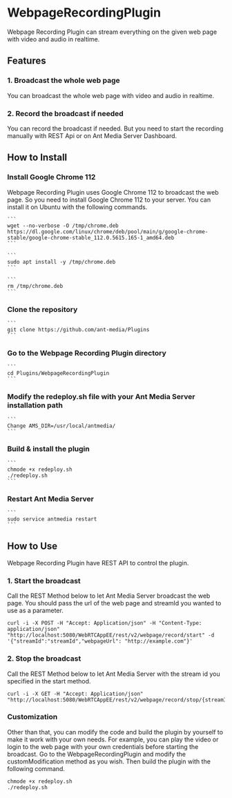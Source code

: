 # WebpageRecordingPlugin

Webpage Recording Plugin can stream everything on the given web page with video and audio in realtime.

## Features

### 1. Broadcast the whole web page

You can broadcast the whole web page with video and audio in realtime.

### 2. Record the broadcast if needed

You can record the broadcast if needed. But you need to start the recording manually with REST Api or on Ant Media Server Dashboard.

## How to Install

### Install Google Chrome 112

Webpage Recording Plugin uses Google Chrome 112 to broadcast the web page. So you need to install Google Chrome 112 to your server. You can install it on Ubuntu with the following commands.


    ```
    wget --no-verbose -O /tmp/chrome.deb https://dl.google.com/linux/chrome/deb/pool/main/g/google-chrome-stable/google-chrome-stable_112.0.5615.165-1_amd64.deb
    ```

    ```
    sudo apt install -y /tmp/chrome.deb
    ```

    ```
    rm /tmp/chrome.deb
    ```

### Clone the repository

    ```
    git clone https://github.com/ant-media/Plugins
    ```

### Go to the Webpage Recording Plugin directory

    ```
    cd Plugins/WebpageRecordingPlugin
    ```

### Modify the redeploy.sh file with your Ant Media Server installation path

    ```
    Change AMS_DIR=/usr/local/antmedia/
    ```

### Build & install the plugin

    ```
    chmode +x redeploy.sh
    ./redeploy.sh
    ```

### Restart Ant Media Server

    ```
    sudo service antmedia restart
    ```

## How to Use

Webpage Recording Plugin have REST API to control the plugin. 

### 1. Start the broadcast

Call the REST Method below to let Ant Media Server broadcast the web page. You should pass the url of the web page and streamId you wanted to use as a parameter.
   ```
   curl -i -X POST -H "Accept: Application/json" -H "Content-Type: application/json" "http://localhost:5080/WebRTCAppEE/rest/v2/webpage/record/start" -d '{"streamId":"streamId","webpageUrl": "http://example.com"}'
   ```

### 2. Stop the broadcast

Call the REST Method below to let Ant Media Server with the stream id you specified in the start method.
   ```
   curl -i -X GET -H "Accept: Application/json" "http://localhost:5080/WebRTCAppEE/rest/v2/webpage/record/stop/{streamId}"
   ```

### Customization
Other than that, you can modify the code and build the plugin by yourself to make it work with your own needs. For example, you can play the video or login to the web page with your own credentials before starting the broadcast.
Go to the WebpageRecordingPlugin and modify the customModification method as you wish. Then build the plugin with the following command.

   ```
   chmode +x redeploy.sh
   ./redeploy.sh
   ```